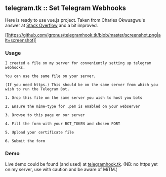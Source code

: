 
## telegram.tk :: Set Telegram Webhooks 

Here is ready to use vue.js project. Taken from Charles Okwuagwu's answer at [Stack Overflow](https://stackoverflow.com/questions/42554548/how-to-set-telegram-bot-webhook) and a bit improved.

[[https://github.com/igronus/telegramhook.tk/blob/master/screenshot.png|alt=screenshot]]

### Usage

```
I created a file on my server for conveniently setting up telegram webhooks.

You can use the same file on your server.

(If you need https.) This should be on the same server from which you wish to run the Telegram Bot.

1. Drop this file on the same server you wish to host you bots

2. Ensure the mime-type for .pem is enabled on your webserver

3. Browse to this page on our server

4. Fill the form with your BOT_TOKEN and chosen PORT

5. Upload your certificate file

6. Submit the form
```

### Demo

Live demo could be found (and used) at [telegramhook.tk](http://telegramhook.tk). (NB: no https yet on my server, use with caution and be aware of MiTM.)
